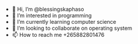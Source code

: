 - 👋 Hi, I’m @blessingskaphaso
- 👀 I’m interested in programming
- 🌱 I’m currently learning computer science
- 💞️ I’m looking to collaborate on operating system  
- 📫 How to reach me +265882801476

<!---
blessingskaphaso/blessingskaphaso is a ✨ special ✨ repository because its `README.md` (this file) appears on your GitHub profile.
You can click the Preview link to take a look at your changes.
--->
